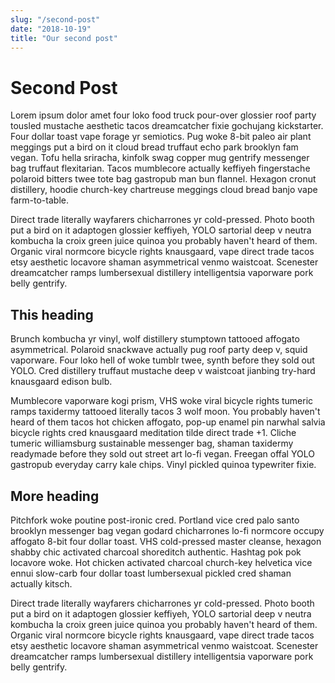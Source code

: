 ```yaml
---
slug: "/second-post"
date: "2018-10-19"
title: "Our second post"
---
```


# Second Post

Lorem ipsum dolor amet four loko food truck pour-over glossier roof party tousled mustache aesthetic tacos dreamcatcher fixie gochujang kickstarter. Four dollar toast vape forage yr semiotics. Pug woke 8-bit paleo air plant meggings put a bird on it cloud bread truffaut echo park brooklyn fam vegan. Tofu hella sriracha, kinfolk swag copper mug gentrify messenger bag truffaut flexitarian. Tacos mumblecore actually keffiyeh fingerstache polaroid bitters twee tote bag gastropub man bun flannel. Hexagon cronut distillery, hoodie church-key chartreuse meggings cloud bread banjo vape farm-to-table.

Direct trade literally wayfarers chicharrones yr cold-pressed. Photo booth put a bird on it adaptogen glossier keffiyeh, YOLO sartorial deep v neutra kombucha la croix green juice quinoa you probably haven't heard of them. Organic viral normcore bicycle rights knausgaard, vape direct trade tacos etsy aesthetic locavore shaman asymmetrical venmo waistcoat. Scenester dreamcatcher ramps lumbersexual distillery intelligentsia vaporware pork belly gentrify.

## This heading

Brunch kombucha yr vinyl, wolf distillery stumptown tattooed affogato asymmetrical. Polaroid snackwave actually pug roof party deep v, squid vaporware. Four loko hell of woke tumblr twee, synth before they sold out YOLO. Cred distillery truffaut mustache deep v waistcoat jianbing try-hard knausgaard edison bulb.

Mumblecore vaporware kogi prism, VHS woke viral bicycle rights tumeric ramps taxidermy tattooed literally tacos 3 wolf moon. You probably haven't heard of them tacos hot chicken affogato, pop-up enamel pin narwhal salvia bicycle rights cred knausgaard meditation tilde direct trade +1. Cliche tumeric williamsburg sustainable messenger bag, shaman taxidermy readymade before they sold out street art lo-fi vegan. Freegan offal YOLO gastropub everyday carry kale chips. Vinyl pickled quinoa typewriter fixie.

## More heading

Pitchfork woke poutine post-ironic cred. Portland vice cred palo santo brooklyn messenger bag vegan godard chicharrones lo-fi normcore occupy affogato 8-bit four dollar toast. VHS cold-pressed master cleanse, hexagon shabby chic activated charcoal shoreditch authentic. Hashtag pok pok locavore woke. Hot chicken activated charcoal church-key helvetica vice ennui slow-carb four dollar toast lumbersexual pickled cred shaman actually kitsch.

Direct trade literally wayfarers chicharrones yr cold-pressed. Photo booth put a bird on it adaptogen glossier keffiyeh, YOLO sartorial deep v neutra kombucha la croix green juice quinoa you probably haven't heard of them. Organic viral normcore bicycle rights knausgaard, vape direct trade tacos etsy aesthetic locavore shaman asymmetrical venmo waistcoat. Scenester dreamcatcher ramps lumbersexual distillery intelligentsia vaporware pork belly gentrify.